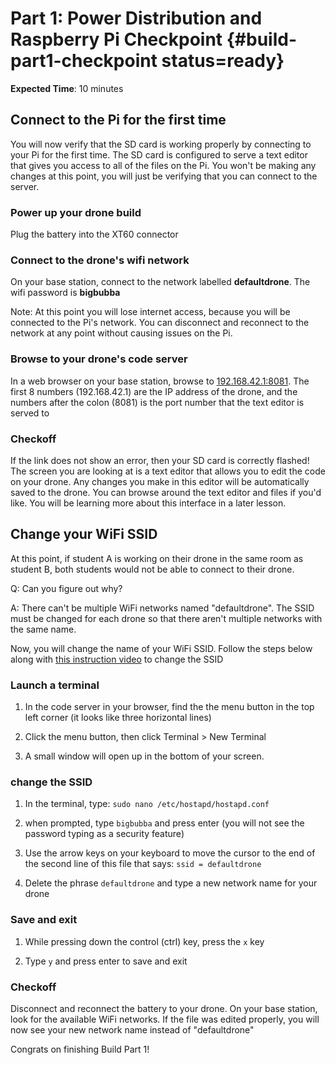 # Part 1: Power Distribution and Raspberry Pi Checkpoint {#build-part1-checkpoint status=ready}

**Expected Time**: 10 minutes

## Connect to the Pi for the first time

You will now verify that the SD card is working properly by connecting to your Pi for the first time. The SD card is configured to serve a text editor that gives you access to all of the files on the Pi. You won't be making any changes at this point, you will just be verifying that you can connect to the server.

### Power up your drone build

Plug the battery into the XT60 connector

### Connect to the drone's wifi network

On your base station, connect to the network labelled **defaultdrone**. The wifi password is **bigbubba**

Note: At this point you will lose internet access, because you will be connected to the Pi's network. You can disconnect and reconnect to the network at any point without causing issues on the Pi.

### Browse to your drone's code server

In a web browser on your base station, browse to [192.168.42.1:8081](192.168.42.1:8081). The first 8 numbers (192.168.42.1) are the IP address of the drone, and the numbers after the colon (8081) is the port number that the text editor is served to

### Checkoff

If the link does not show an error, then your SD card is correctly flashed! The screen you are looking at is a text editor that allows you to edit the code on your drone. Any changes you make in this editor will be automatically saved to the drone. You can browse around the text editor and files if you'd like. You will be learning more about this interface in a later lesson.

## Change your WiFi SSID

At this point, if student A is working on their drone in the same room as student B, both students would not be able to connect to their drone.

Q: Can you figure out why?

A: There can't be multiple WiFi networks named "defaultdrone". The SSID must be changed for each drone so that there aren't multiple networks with the same name.

Now, you will change the name of your WiFi SSID. Follow the steps below along with [this instruction video](https://drive.google.com/file/d/1HvtKNhsjG_dQt2edeJ40WdhmyO649ZOd/view?usp=sharing) to change the SSID

### Launch a terminal

1. In the code server in your browser, find the the menu button in the top left corner (it looks like three horizontal lines)

1. Click the menu button, then click Terminal > New Terminal

1. A small window will open up in the bottom of your screen.

### change the SSID

1. In the terminal, type: `sudo nano /etc/hostapd/hostapd.conf`

1. when prompted, type `bigbubba` and press enter (you will not see the password typing as a security feature)

1. Use the arrow keys on your keyboard to move the cursor to the end of the second line of this file that says: `ssid = defaultdrone`

1. Delete the phrase `defaultdrone` and type a new network name for your drone

### Save and exit

1. While pressing down the control (ctrl) key, press the `x` key

1. Type `y` and press enter to save and exit

### Checkoff

Disconnect and reconnect the battery to your drone. On your base station, look for the available WiFi networks. If the file was edited properly, you will now see your new network name instead of "defaultdrone"

Congrats on finishing Build Part 1!
